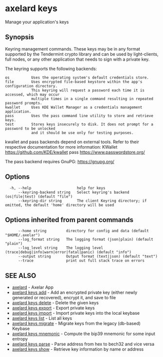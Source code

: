# axelard keys

Manage your application's keys

## Synopsis

Keyring management commands. These keys may be in any format supported by the
Tendermint crypto library and can be used by light-clients, full nodes, or any other application
that needs to sign with a private key.

The keyring supports the following backends:

```
os          Uses the operating system's default credentials store.
file        Uses encrypted file-based keystore within the app's configuration directory.
            This keyring will request a password each time it is accessed, which may occur
            multiple times in a single command resulting in repeated password prompts.
kwallet     Uses KDE Wallet Manager as a credentials management application.
pass        Uses the pass command line utility to store and retrieve keys.
test        Stores keys insecurely to disk. It does not prompt for a password to be unlocked
            and it should be use only for testing purposes.
```

kwallet and pass backends depend on external tools. Refer to their respective documentation for more
information:
KWallet https://github.com/KDE/kwallet
pass https://www.passwordstore.org/

The pass backend requires GnuPG: https://gnupg.org/

## Options

```
  -h, --help                     help for keys
      --keyring-backend string   Select keyring's backend (os|file|test) (default "file")
      --keyring-dir string       The client Keyring directory; if omitted, the default 'home' directory will be used
```

## Options inherited from parent commands

```
      --home string         directory for config and data (default "$HOME/.axelar")
      --log_format string   The logging format (json|plain) (default "plain")
      --log_level string    The logging level (trace|debug|info|warn|error|fatal|panic) (default "info")
      --output string       Output format (text|json) (default "text")
      --trace               print out full stack trace on errors
```

## SEE ALSO

- [axelard](/cli-docs/v0_27_0/axelard) - Axelar App
- [axelard keys add](/cli-docs/v0_27_0/axelard_keys_add) - Add an encrypted private key (either newly generated or recovered), encrypt it, and save to <name> file
- [axelard keys delete](/cli-docs/v0_27_0/axelard_keys_delete) - Delete the given keys
- [axelard keys export](/cli-docs/v0_27_0/axelard_keys_export) - Export private keys
- [axelard keys import](/cli-docs/v0_27_0/axelard_keys_import) - Import private keys into the local keybase
- [axelard keys list](/cli-docs/v0_27_0/axelard_keys_list) - List all keys
- [axelard keys migrate](/cli-docs/v0_27_0/axelard_keys_migrate) - Migrate keys from the legacy (db-based) Keybase
- [axelard keys mnemonic](/cli-docs/v0_27_0/axelard_keys_mnemonic) - Compute the bip39 mnemonic for some input entropy
- [axelard keys parse](/cli-docs/v0_27_0/axelard_keys_parse) - Parse address from hex to bech32 and vice versa
- [axelard keys show](/cli-docs/v0_27_0/axelard_keys_show) - Retrieve key information by name or address

